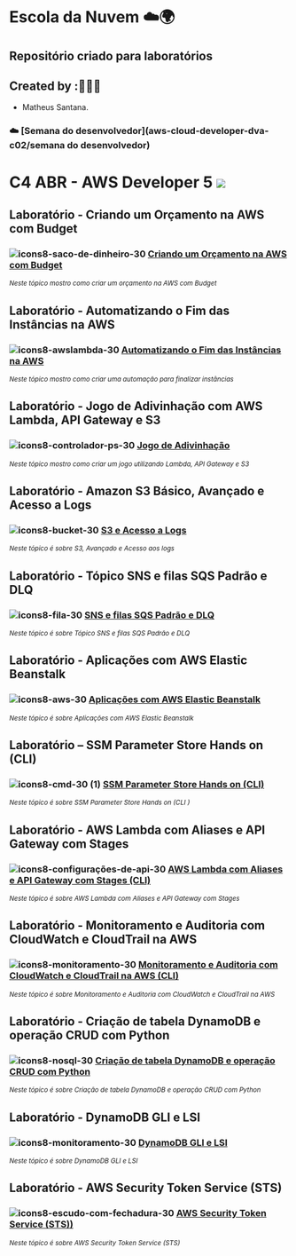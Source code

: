 # Escola da Nuvem ☁️🌍

## Repositório criado para laboratórios 

## Created by :🙋🏾‍♂️

- Matheus Santana.

### ☁️ [Semana do desenvolvedor](aws-cloud-developer-dva-c02/semana do desenvolvedor)

# C4 ABR - AWS Developer 5 <img src="https://img.shields.io/badge/Em%20Andamento-8A2BE2"/>

## Laboratório - Criando um Orçamento na AWS com Budget

###  ![icons8-saco-de-dinheiro-30](https://github.com/user-attachments/assets/ef130703-01f3-4a05-9a40-859412d180a0) [Criando um Orçamento na AWS com Budget](labs/budget-orcamento-aws)

<sub> _Neste tópico mostro como criar um orçamento na AWS com Budget_ </sub>

## Laboratório - Automatizando o Fim das Instâncias na AWS

###  ![icons8-awslambda-30](https://github.com/user-attachments/assets/c13e2a56-909a-407c-b9b8-b5a93433c9c6) [Automatizando o Fim das Instâncias na AWS](labs/lambda-automacao-fim-instnacias.md)

<sub> _Neste tópico mostro como criar uma automação para finalizar instâncias_ </sub>

## Laboratório - Jogo de Adivinhação com AWS Lambda, API Gateway e S3

###  ![icons8-controlador-ps-30](https://github.com/user-attachments/assets/6cb98fa0-c7b5-4475-98d6-9ee579197a97) [Jogo de Adivinhação](labs/jogo-advinhacao-s3-lambda-api.md)

<sub> _Neste tópico mostro como criar um jogo utilizando Lambda, API Gateway e S3_ </sub>

## Laboratório - Amazon S3 Básico, Avançado e Acesso a Logs

###  ![icons8-bucket-30](https://github.com/user-attachments/assets/279ed93f-0151-49da-8d16-c0d7c9dcd06d) [S3 e Acesso a Logs](labs/s3-acesso-logs.md)

<sub> _Neste tópico é sobre S3, Avançado e Acesso aos logs_ </sub>

## Laboratório - Tópico SNS e filas SQS Padrão e DLQ

###  ![icons8-fila-30](https://github.com/user-attachments/assets/c5646163-ebff-46af-ac26-09d74d0ea4f3) [SNS e filas SQS Padrão e DLQ](labs/filas-sqs-sns-dlq.md)

<sub> _Neste tópico é sobre Tópico SNS e filas SQS Padrão e DLQ_ </sub>

## Laboratório - Aplicações com AWS Elastic Beanstalk

###  ![icons8-aws-30](https://github.com/user-attachments/assets/6561e225-ebe4-4087-9214-f809cafa1deb) [Aplicações com AWS Elastic Beanstalk](labs/aws-beanstalk.md)

<sub> _Neste tópico é sobre Aplicações com AWS Elastic Beanstalk_ </sub>

## Laboratório – SSM Parameter Store Hands on (CLI)

###  ![icons8-cmd-30 (1)](https://github.com/user-attachments/assets/b807f4f5-6819-4c4b-9fbc-8907c44793ca) [SSM Parameter Store Hands on (CLI)](labs/ssm-parameter-cli.md)

<sub> _Neste tópico é sobre SSM Parameter Store Hands on (CLI )_ </sub>

## Laboratório - AWS Lambda  com Aliases e API Gateway com Stages

### ![icons8-configurações-de-api-30](https://github.com/user-attachments/assets/5c7311f6-c296-4970-a1cf-a9783812435f) [AWS Lambda  com Aliases e API Gateway com Stages (CLI)](labs/lambda-aliases-api-stages.md)

<sub> _Neste tópico é sobre AWS Lambda  com Aliases e API Gateway com Stages_ </sub>

## Laboratório - Monitoramento e Auditoria com CloudWatch e CloudTrail na AWS

###  ![icons8-monitoramento-30](https://github.com/user-attachments/assets/8dc47489-670b-4cf4-afc5-23d1b52b12ff) [Monitoramento e Auditoria com CloudWatch e CloudTrail na AWS (CLI)](labs/monitoramento-cloudtrail.md)

<sub> _Neste tópico é sobre Monitoramento e Auditoria com CloudWatch e CloudTrail na AWS_ </sub>

## Laboratório - Criação de tabela DynamoDB e operação CRUD com Python

###  ![icons8-nosql-30](https://github.com/user-attachments/assets/577dd697-7ece-46fa-b30a-02dc1b41c152) [Criação de tabela DynamoDB e operação CRUD com Python](labs/dynamo-crud-nosql.md)

<sub> _Neste tópico é sobre Criação de tabela DynamoDB e operação CRUD com Python_ </sub>

## Laboratório - DynamoDB GLI e LSI

###  ![icons8-monitoramento-30](https://github.com/user-attachments/assets/8dc47489-670b-4cf4-afc5-23d1b52b12ff) [DynamoDB GLI e LSI](labs/dynamo-gsi-lsi.md)

<sub> _Neste tópico é sobre DynamoDB GLI e LSI_ </sub>

## Laboratório - AWS Security Token Service (STS) 

### ![icons8-escudo-com-fechadura-30](https://github.com/user-attachments/assets/5b45bb8b-fbca-47ba-8a4a-2ebadd9df2c7) [AWS Security Token Service (STS))](labs/sts-security.md)

<sub> _Neste tópico é sobre AWS Security Token Service (STS)_ </sub>



